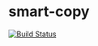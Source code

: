 # smart-copy
[![Build Status](https://travis-ci.org/valll94/smart-copy.svg?branch=master)](https://travis-ci.org/valll94/smart-copy)
